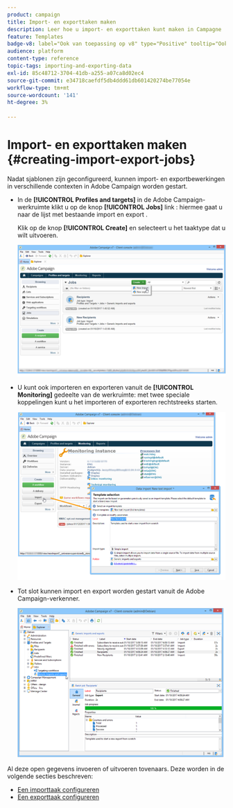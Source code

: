 ```yaml
---
product: campaign
title: Import- en exporttaken maken
description: Leer hoe u import- en exporttaken kunt maken in Campagne
feature: Templates
badge-v8: label="Ook van toepassing op v8" type="Positive" tooltip="Ook van toepassing op campagne v8"
audience: platform
content-type: reference
topic-tags: importing-and-exporting-data
exl-id: 85c48712-3704-41db-a255-a07ca8d02ec4
source-git-commit: e34718caefdf5db4ddd61db601420274be77054e
workflow-type: tm+mt
source-wordcount: '141'
ht-degree: 3%

---
```


# Import- en exporttaken maken {#creating-import-export-jobs}



Nadat sjablonen zijn geconfigureerd, kunnen import- en exportbewerkingen in verschillende contexten in Adobe Campaign worden gestart.

* In de **[!UICONTROL Profiles and targets]** in de Adobe Campaign-werkruimte klikt u op de knop **[!UICONTROL Jobs]** link : hiermee gaat u naar de lijst met bestaande import en export .

  Klik op de knop **[!UICONTROL Create]** en selecteert u het taaktype dat u wilt uitvoeren.

  ![](assets/s_ncs_user_import_from_home.png)

* U kunt ook importeren en exporteren vanuit de **[!UICONTROL Monitoring]** gedeelte van de werkruimte: met twee speciale koppelingen kunt u het importeren of exporteren rechtstreeks starten.

  ![](assets/s_ncs_user_import_from_production.png)

* Tot slot kunnen import en export worden gestart vanuit de Adobe Campaign-verkenner.

  ![](assets/s_ncs_user_export_wizard_launch_from_menu.png)


Al deze open gegevens invoeren of uitvoeren tovenaars. Deze worden in de volgende secties beschreven:

* [Een importtaak configureren](../../platform/using/executing-import-jobs.md)
* [Een exporttaak configureren](../../platform/using/executing-export-jobs.md)

